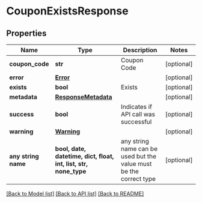 # CouponExistsResponse


## Properties
Name | Type | Description | Notes
------------ | ------------- | ------------- | -------------
**coupon_code** | **str** | Coupon Code | [optional] 
**error** | [**Error**](Error.md) |  | [optional] 
**exists** | **bool** | Exists | [optional] 
**metadata** | [**ResponseMetadata**](ResponseMetadata.md) |  | [optional] 
**success** | **bool** | Indicates if API call was successful | [optional] 
**warning** | [**Warning**](Warning.md) |  | [optional] 
**any string name** | **bool, date, datetime, dict, float, int, list, str, none_type** | any string name can be used but the value must be the correct type | [optional]

[[Back to Model list]](../README.md#documentation-for-models) [[Back to API list]](../README.md#documentation-for-api-endpoints) [[Back to README]](../README.md)


